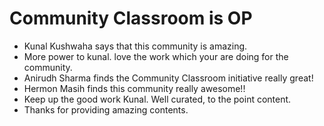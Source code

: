 # Community Classroom is OP

- Kunal Kushwaha says that this community is amazing.
- More power to kunal. love the work which your are doing for the community.
- Anirudh Sharma finds the Community Classroom initiative really great!
- Hermon Masih finds this community really awesome!!
- Keep up the good work Kunal. Well curated, to the point content.
- Thanks for providing amazing contents.
